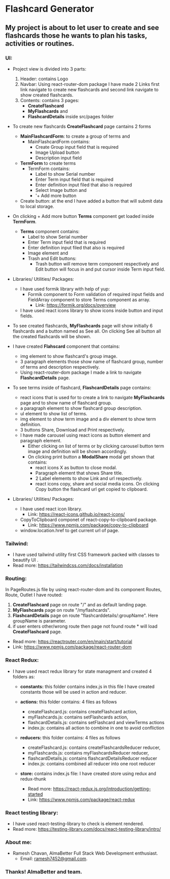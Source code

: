 # Flashcard Generator

## My project is about to let user to create and see flashcards those he wants to plan his tasks, activities or routines.

### UI:
- Project view is divided into 3 parts:
    1. Header: contains Logo
    2. Navbar: Using react-router-dom package I have made 2 Links first link navigate to create new flashcards and second link navigate to show created flashcards.
    3. Contents: contains 3 pages: 
        - **CreateFlashcard**
        - **MyFlashcards** and
        - **FlashcardDetails** inside src/pages folder

- To create new flashcards **CreateFlashcard** page cantains 2 forms
    -  **MainFlashcardForm**: to create a group of terms and
        - MainFlashcardForm contains:
            - Create Group input field that is required
            - Image Upload button
            - Description input field 
    -  **TermForm** to create terms
        - TermForm contains:
            - Label to show Serial number
            - Enter Term input field that is required
            - Enter definition input filed that also is required
            - Select Image button and
            - '+ Add more button
    -  Create button: at the end I have added a button that will submit data to local storage.
  
- On clicking + Add more button **Terms** component get loaded inside **TermForm**.
    - **Terms** component contains:
        - Label to show Serial number
        - Enter Term input field that is required
        - Enter definition input filed that also is required
        - Image element and
        - Trash and Edit buttons:
            - Trash button will remove term component respectively and Edit button will focus in and put cursor inside Term input field.
           
- Libraries/ Utilities/ Packages:
    - I have used formik library with help of yup:
        - Formik component to Form validation of required input fields and FieldArray component to store Terms component as array.
            - Link: https://formik.org/docs/overview
    - I have used react icons library to show icons inside button and input fields.   
        
- To see created flashcards, **MyFlashcards** page will show initially 6 flashcards and a button named as See all. On clicking See all button all the created flashcards will be shown.
- I have created **Flahscard** component that contains:
    - img element to show flashcard's group image.
    - 3 paragraph elements those show name of flashcard group, number of terms and description respectively.
    - Using react-router-dom package I made a link to navigate **FlashcardDetails** page.
         
- To see terms inside of flashcard, **FlashcardDetails** page contains:
    - react icons that is used for to create a link to navigate **MyFlashcards** page and to show name of flashcard group.
    - a paragraph element to show flashcard group description.
    - ul element to show list of terms.
    - img element to show term image and a div element to show term definition.
    - 3 buttons Share, Download and Print respectively.
    - I have made carousel using react icons as button element and paragraph element.
        - Either clicking on list of terms or by clicking carousel button term image and definition will be shown accordingly.
        - On clicking print button a **ModalShare** modal get shown that contains:
            - react icons X as button to close modal.
            - Paragraph element that shows Share title.
            - 2 Label elements to show Link and url respectively.
            - react icons copy, share and social media icons. On clicking Copy button the flashcard url get copied to clipboard.
      
- Libraries/ Utilities/ Packages: 
    - I have used react icon library.
        - Link: https://react-icons.github.io/react-icons/
    - CopyToClipboard componet of react-copy-to-clipboard package.
        - Link: https://www.npmjs.com/package/copy-to-clipboard
    - window.location.href to get current url of page.
      
### Tailwind:
- I have used tailwind utility first CSS framework packed with classes to beautify UI .
- Read more: https://tailwindcss.com/docs/installation
      
### Routing: 
In PageRoutes.js file by using react-router-dom and its component Routes, Route, Outlet I have routed:
  1. **CreateFlashcard** page on route "/" and as default landing page.
  2. **MyFlashcards** page on route "/myflashcards".
  3. **FlashcardDetails** page on route "flashcarddetails/:groupName". Here groupName is parameter.
  4. if user enters other/wrong route then page not found route * will load **CreateFlashcard** page.
  - Read more: https://reactrouter.com/en/main/start/tutorial
  - Link: https://www.npmjs.com/package/react-router-dom
  
### React Redux:
- I have used react redux library for state managment and created 4 folders as:
    - **constants:** this folder contains index.js in this file I have created constants those will be used in action and reducer.
    - **actions:** this folder contains: 4 files as follows
        - createFlashcard.js: contains createFlashcard action, 
        - myFlashcards.js: contains setFlashcards action, 
        - flashcardDetails.js: contains setFlashcard and viewTerms actions 
        - index.js: contains all action to combine in one to avoid confliction
     
    - **reducers:** this folder contains: 4 files as follows
        - createFlashcard.js: contains createFlashcardsReducer reducer, 
        - myFlashcards.js: contains myFlashcardsReducer reducer, 
        - flashcardDetails.js: contains flashcardDetailsReducer reducer 
        - index.js: contains combined all reducer into one root reducer
     
    - **store:** contains index.js file: I have created store using redux and redux-thunk
        - Read more: https://react-redux.js.org/introduction/getting-started 
        - Link: https://www.npmjs.com/package/react-redux

### React testing library: 
- I have used react-testing-library to check is element rendered.
- Read more: https://testing-library.com/docs/react-testing-library/intro/

### About me: 
- Ramesh Chavan, AlmaBetter Full Stack Web Development enthusiast.
    - Email: ramesh7452@gmail.com.

### Thanks! AlmaBetter and team.
